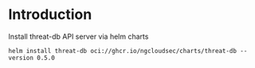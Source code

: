 # Introduction

Install threat-db API server via helm charts

```
helm install threat-db oci://ghcr.io/ngcloudsec/charts/threat-db --version 0.5.0
```
